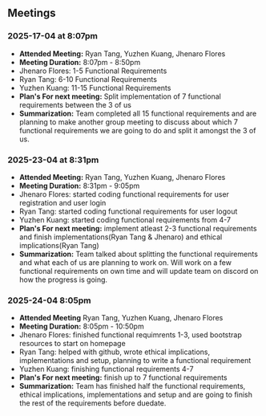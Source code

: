 ## Meetings

### 2025-17-04 at 8:07pm
- **Attended Meeting:** Ryan Tang, Yuzhen Kuang, Jhenaro Flores
- **Meeting Duration:** 8:07pm - 8:50pm
- Jhenaro Flores: 1-5 Functional Requirements
- Ryan Tang: 6-10 Functional Requirements
- Yuzhen Kuang: 11-15 Functional Requirements
- **Plan's For next meeting:** Split implementation of 7 functional requirements between the 3 of us
- **Summarization:** Team completed all 15 functional requirements and are planning to make another group meeting to discuss about which 7 functional requirements we are going to do and split it amongst the 3 of us. 

### 2025-23-04 at 8:31pm
- **Attended Meeting:** Ryan Tang, Yuzhen Kuang, Jhenaro Flores
- **Meeting Duration:** 8:31pm - 9:05pm
- Jhenaro Flores: started coding functional requirements for user registration and user login
- Ryan Tang: started coding functional requirements for user logout
- Yuzhen Kuang: started coding functional requirements from 4-7
- **Plan's For next meeting:** implement atleast 2-3 functional requirements and finish implementations(Ryan Tang & Jhenaro) and ethical implications(Ryan Tang)
- **Summarization:** Team talked about splitting the functional requirements and what each of us are planning to work on. Will work on a few functional requirements on own time and will update team on discord on how the progress is going. 

### 2025-24-04 8:05pm
- **Attended Meeting** Ryan Tang, Yuzhen Kuang, Jhenaro Flores
- **Meeting Duration:** 8:05pm - 10:50pm
- Jhenaro Flores: finished functional requimrents 1-3, used bootstrap resources to start on homepage
- Ryan Tang: helped with github, wrote ethical implications, implementations and setup, planning to write a functional requirement
- Yuzhen Kuang: finishing functional requirements 4-7
- **Plan's For next meeting:** finish up to 7 functional requirements
- **Summarization:** Team has finished half the functional requirements, ethical implications, implementations and setup and are going to finish the rest of the requirements before duedate.
